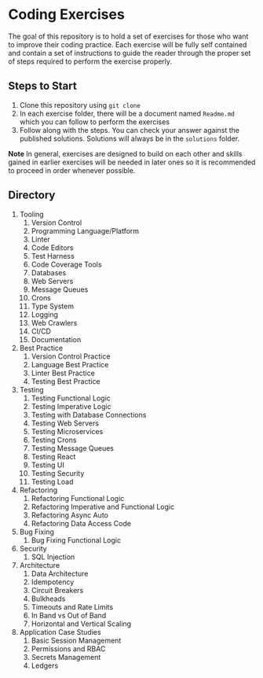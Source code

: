 # Coding Exercises

The goal of this repository is to hold a set of exercises for those who want to improve their coding practice. Each exercise will be fully self contained and contain a set of instructions to guide the reader through the proper set of steps required to perform the exercise properly. 

## Steps to Start

1. Clone this repository using `git clone`
2. In each exercise folder, there will be a document named `Readme.md` which you can follow to perform the exercises
3. Follow along with the steps. You can check your answer against the published solutions. Solutions will always be in the `solutions` folder.

**Note** In general, exercises are designed to build on each other and skills gained in earlier exercises will be needed in later ones so it is recommended to proceed in order whenever possible.

## Directory

1. Tooling
    1. Version Control
    2. Programming Language/Platform
    3. Linter
    4. Code Editors
    5. Test Harness
    6. Code Coverage Tools
    7. Databases
    8. Web Servers
    9. Message Queues
    10. Crons
    11. Type System
    12. Logging
    13. Web Crawlers
    14. CI/CD
    15. Documentation
2. Best Practice
    1. Version Control Practice
    2. Language Best Practice
    3. Linter Best Practice
    4. Testing Best Practice
3. Testing
    1. Testing Functional Logic
    2. Testing Imperative Logic
    3. Testing with Database Connections
    4. Testing Web Servers
    5. Testing Microservices
    6. Testing Crons
    7. Testing Message Queues
    8. Testing React
    9. Testing UI
    10. Testing Security
    11. Testing Load
4. Refactoring
    1. Refactoring Functional Logic
    2. Refactoring Imperative and Functional Logic
    3. Refactoring Async Auto
    4. Refactoring Data Access Code
5. Bug Fixing
    1. Bug Fixing Functional Logic
6. Security
    1. SQL Injection
7. Architecture
    1. Data Architecture
    2. Idempotency
    3. Circuit Breakers
    4. Bulkheads
    5. Timeouts and Rate Limits
    6. In Band vs Out of Band
    7. Horizontal and Vertical Scaling
8. Application Case Studies
    1. Basic Session Management
    2. Permissions and RBAC
    3. Secrets Management
    4. Ledgers
